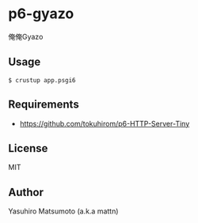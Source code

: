 # p6-gyazo

俺俺Gyazo

## Usage

```
$ crustup app.psgi6
```

## Requirements

* https://github.com/tokuhirom/p6-HTTP-Server-Tiny

## License

MIT

## Author

Yasuhiro Matsumoto (a.k.a mattn)
